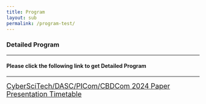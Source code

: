 ```yaml
---
title: Program
layout: sub
permalink: /program-test/
--- 
```


<h3>Detailed Program</h3>

<hr/>
<h4>Please click the following link to get Detailed Program</h4>
<hr>
<a href="/2024/assets/CyberSciTech_DASC_PICom_CBDCom 2024 Program - Detailed Program-1018.v3.pdf" target="_blank" style="font-size: 18px;">CyberSciTech/DASC/PICom/CBDCom 2024 Paper Presentation Timetable</a>
